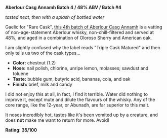 **Aberlour Casg Annamh Batch 4 / 48% ABV / Batch #4**

*tasted neat, then with a splash of bottled water*

Gaelic for "Rare Cask", [this 4th batch of Aberlour Casg Annamh](https://www.aberlour.com/en/our-whisky/casg-annamh-scotch-whisky/) is a vatting of non-age-statement Aberlour whisky, non-chill-filtered and served at 48%, and aged in a combination of Oloroso Sherry and American oak.

I am slightly confused why the label reads "Triple Cask Matured" and then only tells us two of the cask types...

* **Color:** chestnut (1.2)
* **Nose:** nail polish, chlorine, unripe lemon, molasses; sawdust and toluene
* **Taste:** bubble gum, butyric acid, bananas, cola, and oak
* **Finish:** brief, milk and candy

I did not enjoy this at all, in fact, I find it terrible.  Water did nothing to improve it, except mute and dilute the flavours of the whisky.  Any of the core range, like the 12-year, or Abunadh, are far superior to this malt.  

It noses incredibly hot, tastes like it's been vomited up by a creature, and does **not** make me want to return for more.  Avoid!

**Rating: 35/100**
